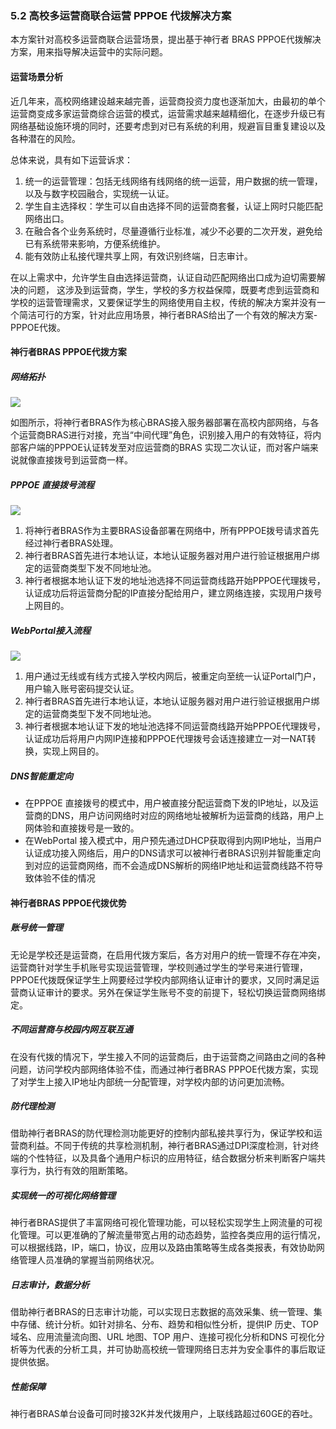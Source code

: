 ### 5.2 高校多运营商联合运营 PPPOE 代拨解决方案

本方案针对高校多运营商联合运营场景，提出基于神行者 BRAS PPPOE代拨解决方案，用来指导解决运营中的实际问题。

#### 运营场景分析

近几年来，高校网络建设越来越完善，运营商投资力度也逐渐加大，由最初的单个运营商变成多家运营商综合运营的模式，运营需求越来越精细化，在逐步升级已有网络基础设施环境的同时，还要考虑到对已有系统的利用，规避盲目重复建设以及各种潜在的风险。

总体来说，具有如下运营诉求：

1. 统一的运营管理：包括无线网络有线网络的统一运营，用户数据的统一管理，以及与数字校园融合，实现统一认证。
2. 学生自主选择权：学生可以自由选择不同的运营商套餐，认证上网时只能匹配网络出口。
3. 在融合各个业务系统时，尽量遵循行业标准，减少不必要的二次开发，避免给已有系统带来影响，方便系统维护。
4. 能有效防止私接代理共享上网，有效识别终端，日志审计。

在以上需求中，允许学生自由选择运营商，认证自动匹配网络出口成为迫切需要解决的问题， 这涉及到运营商，学生，学校的多方权益保障，既要考虑到运营商和学校的运营管理需求，又要保证学生的网络使用自主权，传统的解决方案并没有一个简洁可行的方案，针对此应用场景，神行者BRAS给出了一个有效的解决方案-PPPOE代拨。 


#### 神行者BRAS PPPOE代拨方案

##### 网络拓扑

![](http://static.toughcloud.net/toughsms/tc_20181224103433_6.png)

如图所示，将神行者BRAS作为核心BRAS接入服务器部署在高校内部网络，与各个运营商BRAS进行对接，充当“中间代理”角色，识别接入用户的有效特征，将内部客户端的PPPOE认证转发至对应运营商的BRAS 实现二次认证，而对客户端来说就像直接拨号到运营商一样。

##### PPPOE 直接拨号流程

![](http://static.toughcloud.net/toughsms/tc_20181224103542_7.png)

1. 将神行者BRAS作为主要BRAS设备部署在网络中，所有PPPOE拨号请求首先经过神行者BRAS处理。
2. 神行者BRAS首先进行本地认证，本地认证服务器对用户进行验证根据用户绑定的运营商类型下发不同地址池。
3. 神行者根据本地认证下发的地址池选择不同运营商线路开始PPPOE代理拨号，认证成功后将运营商分配的IP直接分配给用户，建立网络连接，实现用户拨号上网目的。

##### WebPortal接入流程

![](http://static.toughcloud.net/toughsms/tc_20181224103706_8.png)

1. 用户通过无线或有线方式接入学校内网后，被重定向至统一认证Portal门户，用户输入账号密码提交认证。
2. 神行者BRAS首先进行本地认证，本地认证服务器对用户进行验证根据用户绑定的运营商类型下发不同地址池。
3. 神行者根据本地认证下发的地址池选择不同运营商线路开始PPPOE代理拨号，认证成功后将用户内网IP连接和PPPOE代理拨号会话连接建立一对一NAT转换，实现上网目的。

##### DNS智能重定向

- 在PPPOE 直接拨号的模式中，用户被直接分配运营商下发的IP地址，以及运营商的DNS，用户访问网络时对应的网络地址被解析为运营商的线路，用户上网体验和直接拨号是一致的。
- 在WebPortal 接入模式中，用户预先通过DHCP获取得到内网IP地址，当用户认证成功接入网络后，用户的DNS请求可以被神行者BRAS识别并智能重定向到对应的运营商网络，而不会造成DNS解析的网络IP地址和运营商线路不符导致体验不佳的情况 

#### 神行者BRAS PPPOE代拨优势

##### 账号统一管理

无论是学校还是运营商，在启用代拨方案后，各方对用户的统一管理不存在冲突，运营商针对学生手机账号实现运营管理，学校则通过学生的学号来进行管理，PPPOE代拨既保证学生上网要经过学校内部网络认证审计的要求，又同时满足运营商认证审计的要求。另外在保证学生账号不变的前提下，轻松切换运营商网络绑定。

##### 不同运营商与校园内网互联互通

在没有代拨的情况下，学生接入不同的运营商后，由于运营商之间路由之间的各种问题，访问学校内部网络体验不佳，而通过神行者BRAS PPPOE代拨方案，实现了对学生上接入IP地址内部统一分配管理，对学校内部的访问更加流畅。

##### 防代理检测

借助神行者BRAS的防代理检测功能更好的控制内部私接共享行为，保证学校和运营商利益。不同于传统的共享检测机制，神行者BRAS通过DPI深度检测，针对终端的个性特征，以及具备个通用户标识的应用特征，结合数据分析来判断客户端共享行为，执行有效的阻断策略。

##### 实现统一的可视化网络管理

神行者BRAS提供了丰富网络可视化管理功能，可以轻松实现学生上网流量的可视化管理。可以更准确的了解流量带宽占用的动态趋势，监控各类应用的运行情况，可以根据线路，IP，端口，协议，应用以及路由策略等生成各类报表，有效协助网络管理人员准确的掌握当前网络状况。

##### 日志审计，数据分析

借助神行者BRAS的日志审计功能，可以实现日志数据的高效采集、统一管理、集中存储、统计分析。如针对排名、分布、趋势和相似性分析，提供IP 历史、TOP 域名、应用流量流向图、URL 地图、TOP 用户、连接可视化分析和DNS 可视化分析等为代表的分析工具，并可协助高校统一管理网络日志并为安全事件的事后取证提供依据。

##### 性能保障

神行者BRAS单台设备可同时接32K并发代拨用户，上联线路超过60GE的吞吐。


